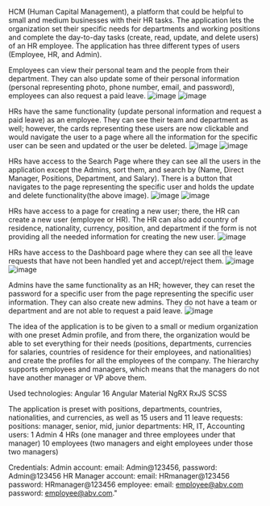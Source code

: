 HCM (Human Capital Management), a platform that could be helpful to small and medium businesses with their HR tasks. The application lets the organization set their specific needs for departments and working positions and complete the day-to-day tasks (create, read, update, and delete users) of an HR employee. The application has three different types of users (Employee, HR, and Admin).

Employees can view their personal team and the people from their department. They can also update some of their personal information (personal representing photo, phone number, email, and password), employees can also request a paid leave.
![image](https://github.com/mkasabov98/immedis_front_end_internship_2023_hcm_martin_kasabov/assets/128593836/1e047e62-8e89-4b78-98bf-bccaf8573f11)
![image](https://github.com/mkasabov98/immedis_front_end_internship_2023_hcm_martin_kasabov/assets/128593836/9b6229e0-b0d2-44df-bf40-dcfa5d4e267a)

HRs have the same functionality (update personal information and request a paid leave) as an employee. They can see their team and department as well; however, the cards representing these users are now clickable and would navigate the user to a page where all the information for the specific user can be seen and updated or the user be deleted. 
![image](https://github.com/mkasabov98/immedis_front_end_internship_2023_hcm_martin_kasabov/assets/128593836/8a14abb9-65cf-475f-bbdf-20a3b02820fb)
![image](https://github.com/mkasabov98/immedis_front_end_internship_2023_hcm_martin_kasabov/assets/128593836/a929d06e-f4e9-4d0f-a90c-595eb7a7fcb9)

HRs have access to the Search Page where they can see all the users in the application except the Admins, sort them, and search by (Name, Direct Manager, Positions, Department, and Salary). There is a button that navigates to the page representing the specific user and holds the update and delete functionality(the above image).
![image](https://github.com/mkasabov98/immedis_front_end_internship_2023_hcm_martin_kasabov/assets/128593836/39958dcb-4c48-4ddb-9248-693ec14b02c4)
![image](https://github.com/mkasabov98/immedis_front_end_internship_2023_hcm_martin_kasabov/assets/128593836/9bac6c97-1b48-4693-9e0b-64a1429e8197)

HRs have access to a page for creating a new user; there, the HR can create a new user (employee or HR). The HR can also add country of residence, nationality, currency, position, and department if the form is not providing all the needed information for creating the new user. 
![image](https://github.com/mkasabov98/immedis_front_end_internship_2023_hcm_martin_kasabov/assets/128593836/9c9143b8-e0a2-47ef-9de6-c7795681b9d4)

HRs have access to the Dashboard page where they can see all the leave requests that have not been handled yet and accept/reject them.
![image](https://github.com/mkasabov98/immedis_front_end_internship_2023_hcm_martin_kasabov/assets/128593836/5779df62-15c9-463c-ad70-ed86e266f917)
![image](https://github.com/mkasabov98/immedis_front_end_internship_2023_hcm_martin_kasabov/assets/128593836/e11e3c60-eff0-4c4e-8cd7-f1fef160dfea)

Admins have the same functionality as an HR; however, they can reset the password for a specific user from the page representing the specific user information. They can also create new admins. They do not have a team or department and are not able to request a paid leave.
![image](https://github.com/mkasabov98/immedis_front_end_internship_2023_hcm_martin_kasabov/assets/128593836/c9ac8a17-04c7-4551-ba25-aa3fbc1517e5)

The idea of the application is to be given to a small or medium organization with one preset Admin profile, and from there, the organization would be able to set everything for their needs (positions, departments, currencies for salaries, countries of residence for their employees, and nationalities) and create the profiles for all the employees of the company. The hierarchy supports employees and managers, which means that the managers do not have another manager or VP above them.

Used technologies:
Angular 16
Angular Material
NgRX
RxJS
SCSS

The application is preset with positions, departments, countries, nationalities, and currencies, as well as 15 users and 11 leave requests:
positions: manager, senior, mid, junior
departments: HR, IT, Accounting
users:
1 Admin
4 HRs (one manager and three employees under that manager)
10 employees (two managers and eight employees under those two managers)

Credentials:
Admin account: email: Admin@123456, password: Admin@123456 
HR Manager account: email: HRmanager@123456 password: HRmanager@123456 
employee: email: employee@abv.com password: employee@abv.com."
